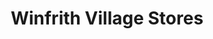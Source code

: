---
title: "Winfrith Village Stores"
url: /dorchester/winfrith-village-stores/
shop: convenience
---